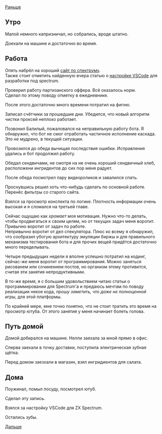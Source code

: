 [Раньше](2020.02.13.md)  
## Утро
Малой немного капризничал, но собрались, вроде штатно.

Доехали на машине и достаточно во время.
## Работа
Опять набрёл на хороший [сайт по спектруму](http://www.retroprogramming.com/).  
Также стоит отметить найденную вчера статью о [настройке VSCode](http://hype.retroscene.org/blog/dev/946.html) для разработки под spectrum.

Проверил работу партизанcкого оффера. Всё оказалось норм.  
Сделал по этому поводу отметку в ежедневнике.

После этого достаточно много времени потратил на фигню.

Записал счётчики за прошедшие дни. Убедился, что новый алгоритм чистки проксей неплохо работает.

Позвонил Балилый, пожаловался на неправильную работу бота. Я обнаружил, что бот не смог отработать частичное исполнение каскада. Это не мудрено, в текущей ситуации.

Провозился до обеда вычищая последствия ошибки. Исправления удались и бот продолжил работу.

Обедал сендвичами, не смотря на не очень хороший сендвичный хлеб, расположени ингридентов до сих пор меня радует.

После обеда посмотрел пару видеороликов и завалился спать.

Проснувшись решил хоть что-нибудь сделать по основной работе. Перенёс фильтры со старого сайта.

Взялся за просмотр конспекта по логике. Плотность информации очень высокая и я сломался на третьей главе.

Сейчас ощущаю как *хромает* моя мотивация. Нужно что-то делать, чтобы продвигаться к своим целям, но от текущих задач меня воротит.  
Привычно воротит от задач по работе.  
Непривычно воротит от дел спекулятора. Плюс ко всему я обнаружил, что сообразил убогую архитектуру эмуляции биржы и для правильного механизма тестирования бота и для прочих вещей придётся достаточно много переделывать.

Четыре предыдущих недели я вполне успешно потратил на кодинг, сейчас-же меня воротит от программирования. Можно заняться рисованем или сочинением постов, но организм этому противится, считая эти занятия непродуктивными.

В то-же время, я с большим удовольствием читаю статьи о программировании для Spectrum'а и предаюсь мечтам по поводу реализации некое кода, *прошу заметить, что даже не полноценной игры*, для этой платформы.

По крайней мере, мне точно понятно, что не стоит тратить это время на просмотр ютуба. От этого занятия у меня начинает болеть голова.
## Путь домой
Домой добирался на машине. Нелли заехала за мной прямо в офис.

Сперва заехали в точку доставки, поступила электрическая зубная щётка.

Перед домом заезхали в магазин, взял ингридиентов для салата.
## Дома
Поужинал, помыл посуду, посмотрел ютуб.

Сделал эту запись.

Взялся за настройку VSCode для ZX Spectrum.

Остались зубы.

[Дальше](2020.02.15.md)